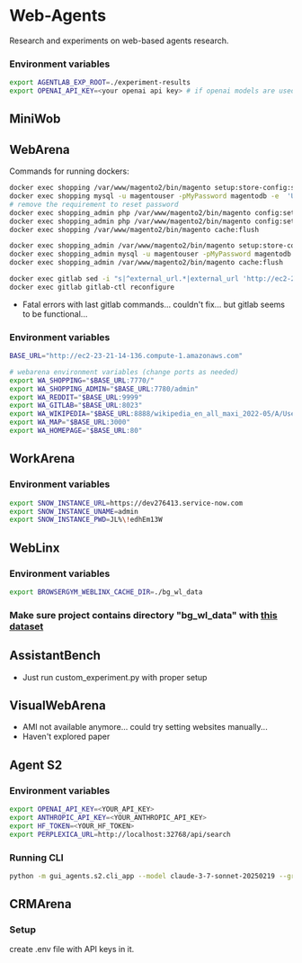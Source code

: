 # Web-Agents
Research and experiments on web-based agents research.

### Environment variables
```bash
export AGENTLAB_EXP_ROOT=./experiment-results
export OPENAI_API_KEY=<your openai api key> # if openai models are used
```

## MiniWob

## WebArena
Commands for running dockers:
```bash
docker exec shopping /var/www/magento2/bin/magento setup:store-config:set --base-url="http://ec2-23-21-14-136.compute-1.amazonaws.com:7770" # no trailing /
docker exec shopping mysql -u magentouser -pMyPassword magentodb -e  'UPDATE core_config_data SET value="http://ec2-23-21-14-136.compute-1.amazonaws.com:7770/" WHERE path = "web/secure/base_url";'
# remove the requirement to reset password
docker exec shopping_admin php /var/www/magento2/bin/magento config:set admin/security/password_is_forced 0
docker exec shopping_admin php /var/www/magento2/bin/magento config:set admin/security/password_lifetime 0
docker exec shopping /var/www/magento2/bin/magento cache:flush

docker exec shopping_admin /var/www/magento2/bin/magento setup:store-config:set --base-url="http://ec2-23-21-14-136.compute-1.amazonaws.com:7780"
docker exec shopping_admin mysql -u magentouser -pMyPassword magentodb -e  'UPDATE core_config_data SET value="http://ec2-23-21-14-136.compute-1.amazonaws.com:7780/" WHERE path = "web/secure/base_url";'
docker exec shopping_admin /var/www/magento2/bin/magento cache:flush

docker exec gitlab sed -i "s|^external_url.*|external_url 'http://ec2-23-21-14-136.compute-1.amazonaws.com:8023'|" /etc/gitlab/gitlab.rb
docker exec gitlab gitlab-ctl reconfigure
```
* Fatal errors with last gitlab commands... couldn't fix... but gitlab seems to be functional...

### Environment variables
```bash
BASE_URL="http://ec2-23-21-14-136.compute-1.amazonaws.com"

# webarena environment variables (change ports as needed)
export WA_SHOPPING="$BASE_URL:7770/"
export WA_SHOPPING_ADMIN="$BASE_URL:7780/admin"
export WA_REDDIT="$BASE_URL:9999"
export WA_GITLAB="$BASE_URL:8023"
export WA_WIKIPEDIA="$BASE_URL:8888/wikipedia_en_all_maxi_2022-05/A/User:The_other_Kiwix_guy/Landing"
export WA_MAP="$BASE_URL:3000"
export WA_HOMEPAGE="$BASE_URL:80"
```

## WorkArena

### Environment variables
```bash
export SNOW_INSTANCE_URL=https://dev276413.service-now.com
export SNOW_INSTANCE_UNAME=admin
export SNOW_INSTANCE_PWD=JL%\!edhEm13W
```

## WebLinx

### Environment variables
```bash
export BROWSERGYM_WEBLINX_CACHE_DIR=./bg_wl_data
```

### Make sure project contains directory "bg_wl_data" with [this dataset](https://huggingface.co/datasets/McGill-NLP/weblinx-browsergym)


## AssistantBench

* Just run custom_experiment.py with proper setup

## VisualWebArena

* AMI not available anymore... could try setting websites manually...
* Haven't explored paper


## Agent S2

### Environment variables
```bash
export OPENAI_API_KEY=<YOUR_API_KEY>
export ANTHROPIC_API_KEY=<YOUR_ANTHROPIC_API_KEY>
export HF_TOKEN=<YOUR_HF_TOKEN>
export PERPLEXICA_URL=http://localhost:32768/api/search
```

### Running CLI
```bash
python -m gui_agents.s2.cli_app --model claude-3-7-sonnet-20250219 --grounding_model claude-3-7-sonnet-20250219
```

## CRMArena

### Setup
create .env file with API keys in it.